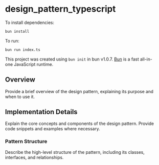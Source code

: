 # design_pattern_typescript

To install dependencies:

```bash
bun install
```

To run:

```bash
bun run index.ts
```

This project was created using `bun init` in bun v1.0.7. [Bun](https://bun.sh) is a fast all-in-one JavaScript runtime.

## Overview
Provide a brief overview of the design pattern, explaining its purpose and when to use it.

## Implementation Details
Explain the core concepts and components of the design pattern. Provide code snippets and examples where necessary.

### Pattern Structure
Describe the high-level structure of the pattern, including its classes, interfaces, and relationships.